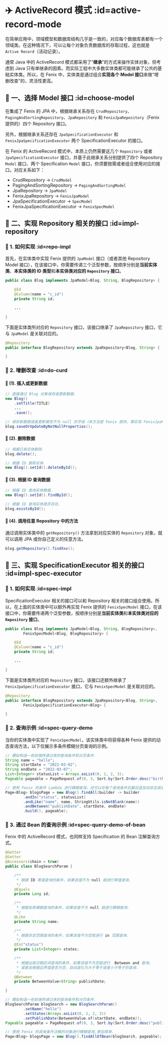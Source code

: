 # ✈️ ActiveRecord 模式 :id=active-record-mode

在简单应用中，领域模型和数据库结构几乎是一致的，对应每个数据库表都有一个领域类。在这种情况下，可以让每个对象负责数据库的存取过程，这也就是 `Active Record`（活动记录）。

通常 Java 中的 ActiveRecord 模式都采用了“**继承**”的方式来操作实体对象，但考虑到 Java 只有单继承的因素。而实际工程中大多数实体类都可能继承了公共的基础实体类。所以，在 Fenix 中，实体类是通过组合**实现各个 Model 接口**来做“增删改查”的，灵活性更高。

## 🍣 一、选择 Model 接口 :id=choose-model

在集成了 Fenix 的 JPA 中，根据继承关系存在 `CrudRepository`、`PagingAndSortingRepository`、`JpaRepository` 和 `FenixJpaRepository`（Fenix 提供的）四个 Repository 接口。

另外，根据继承关系还存在 `JpaSpecificationExecutor` 和 `FenixJpaSpecificationExecutor` 两个 SpecificationExecutor 的接口。

在 Fenix 的 ActiveRecord 模式中，本质上仍然需要这几个 `Repository` 或者 `JpaSpecificationExecutor` 接口，并基于此继承关系分别提供了四个 Repository `Model` 接口、两个 Specification `Model` 接口，你须要按需或者组合使用对应的接口。对应关系如下：

- CrudRepository -> `CrudModel`
- PagingAndSortingRepository -> `PagingAndSortingModel`
- JpaRepository -> `JpaModel`
- FenixJpaRepository -> `FenixJpaModel`
- JpaSpecificationExecutor -> `SpecModel`
- FenixJpaSpecificationExecutor -> `FenixSpecModel`

## 🍡 二、实现 Repository 相关的接口 :id=impl-repository

### 🧀 1. 如何实现 :id=repo-impl

首先，在实体类中实现 Fenix 提供的 `JpaModel` 接口（或者其他 Repository Model 接口），在该接口中，你需要传递三个泛型参数，按顺序分别是**当前实体类**、**本实体类的 ID 类型**和**本实体类对应的 `Repository` 接口**。

```java
public class Blog implements JpaModel<Blog, String, BlogRepository> {

    @Id
    @Column(name = "c_id")
    private String id;

    ...

}
```

下面是实体类所对应的 `Repository` 接口，该接口继承了 `JpaRepository` 接口，它与 `JpaModel` 是关联对应的。

```java
@Repository
public interface BlogRepository extends JpaRepository<Blog, String> {

}
```

### 🍕 2. 增删改查 :id=do-curd

#### 🍨 (1). 插入或更新数据

```java
// 直接通过 Blog 对象保存或更新数据.
new Blog()
    .setTitle(TITLE)
    ...
    .save(); 

// 保存新数据或者更新属性不为 null 的字段（本方法是 Fenix 提供，需实现 FenixJpaModel）
blog.saveOrUpdateByNotNullProperties();
```

#### 🍩 (2). 删除数据

```java
// 根据已有实体删除.
blog.delete();

// 根据 ID 删除实体.
new Blog().setId().deleteById();
```

#### 🎂 (3). 根据 ID 查询数据

```java
// 根据 ID 查询实体数据.
new Blog().setId().findById();

// 根据 ID 查询实体是否存在.
blog.existsById();
```

#### 🍰 (4). 调用任意 Repository 中的方法

通过调用实体类中的 `getRepository()` 方法拿到对应实体的 `Repository` 对象，就可以调用 JPA 或你自己定义的任意方法。

```java
blog.getRepository().findXxx();
```

## 🥩 三、实现 SpecificationExecutor 相关的接口 :id=impl-spec-executor

### 🍖 1. 如何实现 :id=spec-impl

SpecificationExecutor 相关的接口可以和 Repository 相关的接口组合使用。所以，在上面的实体类中可以额外再实现 Fenix 提供的 `FenixSpecModel` 接口，在该接口中，你需要传递两个泛型参数，按顺序分别是**当前实体类**和**本实体类对应的 `Repository` 接口**。

```java
public class Blog implements JpaModel<Blog, String, BlogRepository>,
        FenixSpecModel<Blog, BlogRepository> {

    @Id
    @Column(name = "c_id")
    private String id;

    ...

}
```

下面是实体类所对应的 `Repository` 接口，该接口还额外继承了 `FenixJpaSpecificationExecutor` 接口，它与 `FenixSpecModel` 是关联对应的。

```java
@Repository
public interface BlogRepository extends JpaRepository<Blog, String>,
        FenixJpaSpecificationExecutor<Blog> {

}
```

### 🥓 2. 查询示例 :id=spec-query-demo

当你的实体类中实现了 `FenixSpecModel`，该实体类中将获得各种 Fenix 提供的动态查询方法，以下仅展示多条件模糊分页查询的示例。

```java
// 模拟构造一些前端传递过来的查询条件和分页条件.
String name = "hello";
String startDate = "2022-03-02";
String endDate = "2022-03-07";
List<Integer> statusList = Arrays.asList(0, 1, 2, 3);
Pageable pageable = PageRequest.of(0, 3, Sort.by(Sort.Order.desc("birthday")));

// 使用 Fenix 的条件 Lambda 进行模糊查询，还可以在每个查询条件后最后追加动态生成条件.
Page<Blog> blogsPage = new Blog().findAll(builder -> builder
        .andIn("status", statusList)
        .andLike("name", name, StringUtils.isNotBlank(name))
        .andBetween("publishDate", startDate, endDate)
        .build(), pageable);
```

### 🍕 3. 通过 Bean 的查询示例 :id=spec-query-demo-of-bean

Fenix 中的 ActiveRecord 模式，也同样支持 Specification 的 Bean 注解查询方式。

```java
@Getter
@Setter
@Accessors(chain = true)
public class BlogSearchParam {

    /**
     * 根据 ID 等值查询的条件，如果该值不为 null 就进行等值查询.
     */
    @Equals
    private Long id;

    /**
     * 根据名称模糊查询的条件，如果该值不为 null 就进行模糊查询.
     */
    @Like
    private String name;

    /**
     * 根据状态范围查询的条件，如果该值不为空就进行 in 范围查询.
     */
    @In("status")
    private List<Integer> states;

    /**
     * 根据出版日期区间查询的条件，如果该值不为空就进行  Between and 查询，
     * 或者会根据边界值是否为空，自动退化为大于等于或者小于等于的查询.
     */
    @Between
    private BetweenValue<String> publishDate;

}
```

```java
// 模拟构造一些前端传递过来的查询条件和分页条件.
BlogSearchParam blogSearch = new BlogSearchParam()
        .setName("hello")
        .setStates(Arrays.asList(0, 1, 2, 3))
        .setPublishDate(BetweenValue.of(startDate, endDate));
Pageable pageable = PageRequest.of(0, 3, Sort.by(Sort.Order.desc("publishDate")));

// 使用 Fenix 的具有条件注解的对象进行模糊查询,更加简单.
Page<Blog> blogsPage = new Blog().findAllOfBean(blogSearch, pageable);
```
